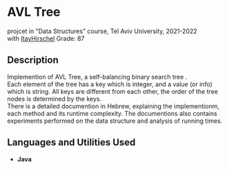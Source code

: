 <h1>AVL Tree</h1>

projcet in "Data Structures" course, Tel Aviv University, 2021-2022
<br />
with [ItayHirschel](https://github.com/ItayHirschel)
Grade: 87
<br />

<h2>Description</h2>
Implemention of AVL Tree, a self-balancing binary search tree . <br />
Each element of the tree has a key which is integer, and a value (or info) which is string. All keys are different from each other, the order of the tree nodes is determined by the keys.  <br />
There is a detailed documention in Hebrew, explaining the implementionm, each method and its runtime complexity. The documentions also contains experiments performed on the data structure and analysis of running times.
<br />


<h2>Languages and Utilities Used</h2>

- <b>Java</b> 



<!--
 ```diff
- text in red
+ text in green
! text in orange
# text in gray
@@ text in purple (and bold)@@
```
--!>
